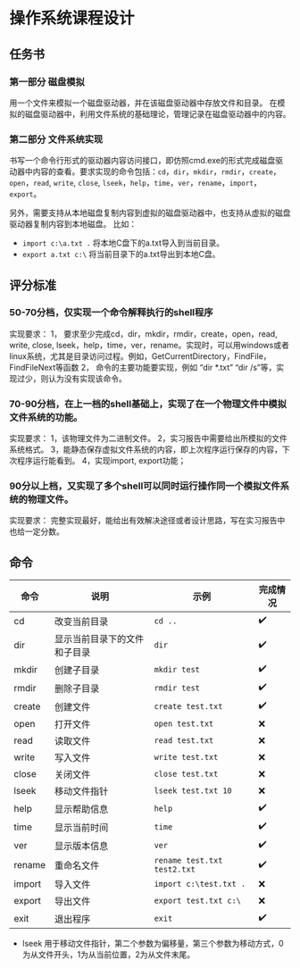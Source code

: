 # 操作系统课程设计

## 任务书

### 第一部分 磁盘模拟

用一个文件来模拟一个磁盘驱动器，并在该磁盘驱动器中存放文件和目录。
在模拟的磁盘驱动器中，利用文件系统的基础理论，管理记录在磁盘驱动器中的内容。

### 第二部分 文件系统实现

书写一个命令行形式的驱动器内容访问接口，即仿照cmd.exe的形式完成磁盘驱动器中内容的查看。要求实现的命令包括：`cd`，`dir`，`mkdir`，`rmdir`，`create`，`open`，`read`, `write`, `close`, `lseek`，`help`，`time`，`ver`，`rename`，`import`，`export`。

另外，需要支持从本地磁盘复制内容到虚拟的磁盘驱动器中，也支持从虚拟的磁盘驱动器复制内容到本地磁盘。
比如：
- `import c:\a.txt .`  将本地C盘下的a.txt导入到当前目录。
- `export a.txt c:\`   将当前目录下的a.txt导出到本地C盘。

## 评分标准

### 50-70分档，仅实现一个命令解释执行的shell程序
实现要求：
1，	要求至少完成cd，dir，mkdir，rmdir，create，open，read, write, close, lseek，help，time，ver，rename。实现时，可以用windows或者linux系统，尤其是目录访问过程。例如，GetCurrentDirectory，FindFile，FindFileNext等函数
2，	命令的主要功能要实现，例如 “dir *.txt” “dir /s”等，实现过少，则认为没有实现该命令。

### 70-90分档，在上一档的shell基础上，实现了在一个物理文件中模拟文件系统的功能。
实现要求：
1，该物理文件为二进制文件。
2，实习报告中需要给出所模拟的文件系统格式。
3，能静态保存虚拟文件系统的内容，即上次程序运行保存的内容，下次程序运行能看到。
4，实现import, export功能；


### 90分以上档，又实现了多个shell可以同时运行操作同一个模拟文件系统的物理文件。
实现要求：
完整实现最好，能给出有效解决途径或者设计思路，写在实习报告中也给一定分数。

## 命令

| 命令 | 说明 | 示例 | 完成情况 |
| --- | --- | --- | - |
| cd | 改变当前目录 | `cd ..` | ✔️ |
| dir | 显示当前目录下的文件和子目录 | `dir` | ✔️ |
| mkdir | 创建子目录 | `mkdir test` | ✔️ |
| rmdir | 删除子目录 | `rmdir test` | ✔️ |
| create | 创建文件 | `create test.txt` | ✔️ |
| open | 打开文件 | `open test.txt` | ❌ |
| read | 读取文件 | `read test.txt` | ❌ |
| write | 写入文件 | `write test.txt` | ❌ |
| close | 关闭文件 | `close test.txt` | ❌ |
| lseek | 移动文件指针 | `lseek test.txt 10` | ❌ |
| help | 显示帮助信息 | `help` | ✔️ |
| time | 显示当前时间 | `time` | ✔️ |
| ver | 显示版本信息 | `ver` | ✔️ |
| rename | 重命名文件 | `rename test.txt test2.txt` | ✔️ |
| import | 导入文件 | `import c:\test.txt .` | ❌ |
| export | 导出文件 | `export test.txt c:\` | ❌ |
| exit | 退出程序 | `exit` | ✔️ |

- lseek 用于移动文件指针，第二个参数为偏移量，第三个参数为移动方式，0为从文件开头，1为从当前位置，2为从文件末尾。